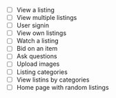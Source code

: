 * [ ] View a listing
* [ ] View multiple listings
* [ ] User signin
* [ ] View own listings
* [ ] Watch a listing
* [ ] Bid on an item
* [ ] Ask questions
* [ ] Upload images
* [ ] Listing categories
* [ ] View listins by categories
* [ ] Home page with random listings
